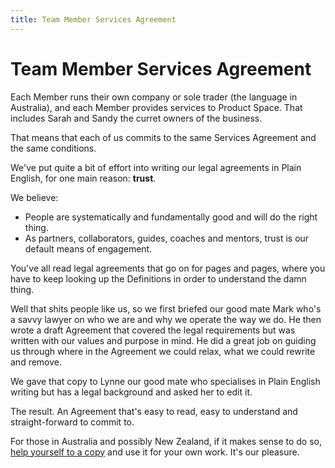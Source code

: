 ```yaml
---
title: Team Member Services Agreement
---
```


Team Member Services Agreement
===================

Each Member runs their own company or sole trader (the language in Australia), and each Member provides services to Product Space. That includes Sarah and Sandy the curret owners of the business.

That means that each of us commits to the same Services Agreement and the same conditions.

We've put quite a bit of effort into writing our legal agreements in Plain English, for one main reason: **trust**. 

We believe:

- People are systematically and fundamentally good and will do the right thing.
-  As partners, collaborators, guides, coaches and mentors, trust is our default means of engagement. 

 You've all read legal agreements that go on for pages and pages, where you have to keep looking up the Definitions in order to understand the damn thing. 
 
 Well that shits people like us, so we first briefed our good mate Mark who's a savvy lawyer on who we are and why we operate the way we do. He then wrote a draft Agreement that covered the legal requirements but was written with our values and purpose in mind. He did a great job on guiding us through where in the Agreement we could relax, what we could rewrite and remove. 
 
 We gave that copy to Lynne our good mate who specialises in Plain English writing but has a legal background and asked her to edit it.
 
 The result. An Agreement that's easy to read, easy to understand and straight-forward to commit to.

 For those in Australia and possibly New Zealand, if it makes sense to do so, [help yourself to a copy](contracts.html) and use it for your own work. It's our pleasure. 
